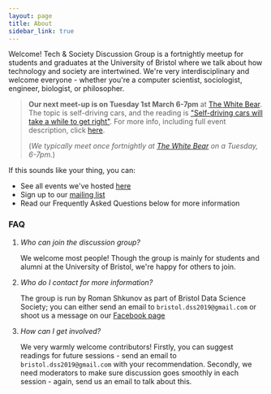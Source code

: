```yaml
---
layout: page
title: About
sidebar_link: true
---
```


Welcome! Tech & Society Discussion Group is a fortnightly meetup for students and graduates at the University of Bristol where we talk about how technology and society are intertwined. We're very interdisciplinary and welcome everyone - whether you're a computer scientist, sociologist, engineer, biologist, or philosopher.


> **Our next meet-up is on Tuesday 1st March 6-7pm** at [The White Bear][white-bear-fb]. The topic is self-driving cars, and the reading is ["Self-driving cars will take a while to get right"][reading-link]. For more info, including full event description, click [here][event-blog-post].
>
>  (_We typically meet once fortnightly at [The White Bear][white-bear-fb] on a Tuesday, 6-7pm._)

If this sounds like your thing, you can:

- See all events we've hosted [here](/)
- Sign up to our [mailing list][mailing-list]
- Read our Frequently Asked Questions below for more information


### FAQ

1. _Who can join the discussion group?_

    We welcome most people! Though the group is mainly for students and alumni at the University of Bristol, we're happy for others to join.

2. _Who do I contact for more information?_

    The group is run by Roman Shkunov as part of Bristol Data Science Society; you can either send an email to `bristol.dss2019@gmail.com` or shoot us a message on our [Facebook page][bdss-fb]

3. _How can I get involved?_

    We very warmly welcome contributors! Firstly, you can suggest readings for future sessions - send an email to `bristol.dss2019@gmail.com` with your recommendation. Secondly, we need moderators to make sure discussion goes smoothly in each session - again, send us an email to talk about this.

[reading-link]: https://drive.google.com/file/d/1ngi-Z9zAgCHVMs_VaO6ErgZb61oLwoqJ/view?usp=sharing
[event-blog-post]: /discussion/2022/02/17/self-driving-cars.html
[mailing-list]: https://mailchi.mp/17e4fd7938e9/bristol-tech-society-discussion-group-sign-up
[white-bear-fb]: https://www.facebook.com/thewhitebearbristol/
[bdss-fb]: https://www.facebook.com/BristolDSS